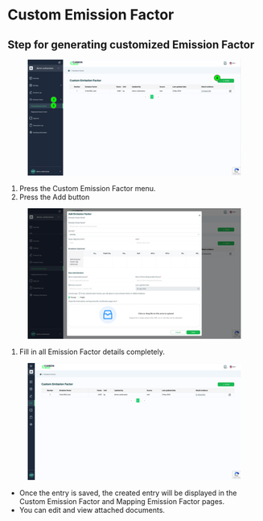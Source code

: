 # Custom Emission Factor

## Step for generating customized Emission Factor

<figure><img src="../../.gitbook/assets/image (76).png" alt=""><figcaption></figcaption></figure>

1. Press the Custom Emission Factor menu.
2. ﻿﻿﻿Press the Add button



<figure><img src="../../.gitbook/assets/image (77).png" alt=""><figcaption></figcaption></figure>

1. Fill in all Emission Factor details completely.



<figure><img src="../../.gitbook/assets/image (78).png" alt=""><figcaption></figcaption></figure>

* Once the entry is saved, the created entry will be displayed in the Custom Emission Factor and Mapping Emission Factor pages.
* You can edit and view attached documents.
